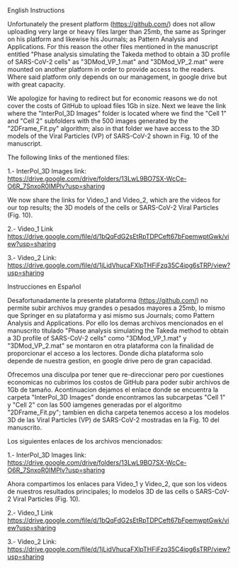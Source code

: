 English Instructions

Unfortunately the present platform (https://github.com/) does not allow uploading very large or heavy files larger than 25mb,
the same as Springer on his platform and likewise his Journals; as Pattern Analysis and Applications. For this reason the
other files mentioned in the manuscript entitled "Phase analysis simulating the Takeda method to obtain a 3D profile of
SARS-CoV-2 cells" as "3DMod_VP_1.mat" and "3DMod_VP_2.mat" were mounted on another platform in order to provide access
to the readers. Where said platform only depends on our management, in google drive but with great capacity.

We apologize for having to redirect but for economic reasons we do not cover the costs of GitHub to upload
files 1Gb in size. Next we leave the link where the "InterPol_3D Images" folder is located where we find the
"Cell 1" and "Cell 2" subfolders with the 500 images generated by the "2DFrame_Fit.py" algorithm; also in that folder we have
access to the 3D models of the Viral Particles (VP) of SARS-CoV-2 shown in Fig. 10 of the manuscript.

The following links of the mentioned files:

1.- InterPol_3D Images link: https://drive.google.com/drive/folders/13LwL9BO7SX-WcCe-O6R_7SnxoR0IMPlv?usp=sharing

We now share the links for Video_1 and Video_2, which are the videos for our top results; the 3D models of the cells
or SARS-CoV-2 Viral Particles (Fig. 10).

2.- Video_1 Link https://drive.google.com/file/d/1bQqFdG2sEtRpTDPCeft67bFpemwptGwk/view?usp=sharing

3.- Video_2 Link: https://drive.google.com/file/d/1jLidVhucaFXlpTHFiFzq35C4ipg6sTRP/view?usp=sharing


Instrucciones en Español

Desafortunadamente la presente plataforma (https://github.com/) no permite subir archivos muy grandes o pesados mayores a 25mb, 
lo mismo que Springer en su plataforma y asi mismo sus Journals; como Pattern Analysis and Applications. Por ello los 
demas archivos mencionados en el manuscrito titulado "Phase analysis simulating the Takeda method to obtain a 3D profile of 
SARS-CoV-2 cells" como "3DMod_VP_1.mat" y "3DMod_VP_2.mat" se montaron en otra plataforma con la finalidad de proporcionar el acceso
a los lectores. Donde dicha plataforma solo depende de nuestra gestion, en google drive pero de gran capacidad.

Ofrecemos una disculpa por tener que re-direccionar pero por cuestiones economicas no cubrimos los costos de GitHub para poder subir
archivos de 1Gb de tamaño. Acontinuacion dejamos el enlace donde se encuentra la carpeta "InterPol_3D Images" donde encontramos las 
subcarpetas "Cell 1" y "Cell 2" con las 500 iamgenes generadas por el algoritmo "2DFrame_Fit.py"; tambien en dicha carpeta tenemos
acceso a los modelos 3D de las Viral Particles (VP) de SARS-CoV-2 mostradas en la Fig. 10 del manuscrito.

Los siguientes enlaces de los archivos mencionados:

1.- InterPol_3D Images    link: https://drive.google.com/drive/folders/13LwL9BO7SX-WcCe-O6R_7SnxoR0IMPlv?usp=sharing

Ahora compartimos los enlaces para Video_1 y Video_2, que son los videos de nuestros resultados principales; lo modelos 3D de las cells
o SARS-CoV-2 Viral Particles (Fig. 10).

2.- Video_1           Link   https://drive.google.com/file/d/1bQqFdG2sEtRpTDPCeft67bFpemwptGwk/view?usp=sharing

3.- Video_2           Link:  https://drive.google.com/file/d/1jLidVhucaFXlpTHFiFzq35C4ipg6sTRP/view?usp=sharing

